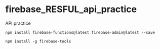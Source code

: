 # firebase_RESFUL_api_practice
API practice

```
npm install firebase-functions@latest firebase-admin@latest --save
```
```
npm install -g firebase-tools
```
